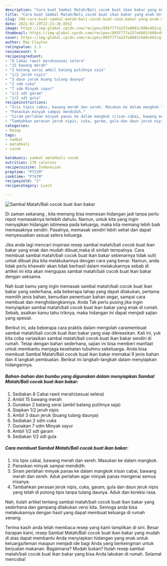 ```yaml
---
description: "Cara buat Sambal Matah/Bali cocok buat ikan bakar yang enak Untuk Jualan"
title: "Cara buat Sambal Matah/Bali cocok buat ikan bakar yang enak Untuk Jualan"
slug: 298-cara-buat-sambal-matah-bali-cocok-buat-ikan-bakar-yang-enak-untuk-jualan
date: 2021-03-29T22:21:20.055Z
image: https://img-global.cpcdn.com/recipes/895f777a257e8983/680x482cq70/sambal-matahbali-cocok-buat-ikan-bakar-foto-resep-utama.jpg
thumbnail: https://img-global.cpcdn.com/recipes/895f777a257e8983/680x482cq70/sambal-matahbali-cocok-buat-ikan-bakar-foto-resep-utama.jpg
cover: https://img-global.cpcdn.com/recipes/895f777a257e8983/680x482cq70/sambal-matahbali-cocok-buat-ikan-bakar-foto-resep-utama.jpg
author: Max Clayton
ratingvalue: 3.3
reviewcount: 9
recipeingredient:
- "8 Cabai rawit merahsesuai selera"
- "15 bawang merah"
- "2 batang serai ambil batang putihnya saja"
- "1/2 jeruh nipis"
- "3 daun jeruk buang tulang daunya"
- "2 sdm cuka"
- "7 sdm Minyak sayur"
- "1/2 sdt garam"
- "1/2 sdt gula"
recipeinstructions:
- "Iris tipis cabai, bawang merah dan sereh. Masukan ke dalam mangkok."
- "Panaskan minyak sampai mendidih."
- "Siram perlahan minyak panas ke dalam mangkok irisan cabai, bawang merah dan sereh. Aduk perlahan agar minyak panas mengenai semua irisanya."
- "Tambahkan perasan jeruk nipis, cuka, garam, gula dan daun jeruk nipis yang telah di potong tipis tanpa tulang daunya. Aduk dan koreksi rasa."
categories:
- Resep
tags:
- sambal
- matahbali
- cocok

katakunci: sambal matahbali cocok 
nutrition: 170 calories
recipecuisine: Indonesian
preptime: "PT21M"
cooktime: "PT47M"
recipeyield: "2"
recipecategory: Lunch

---
```



![Sambal Matah/Bali cocok buat ikan bakar](https://img-global.cpcdn.com/recipes/895f777a257e8983/680x482cq70/sambal-matahbali-cocok-buat-ikan-bakar-foto-resep-utama.jpg)

Di zaman  sekarang , kita memang bisa memesan hidangan jadi tanpa perlu repot memasaknya terlebih dahulu. Namun, untuk kita yang ingin menyajikan hidangan istimewa pada keluarga, maka kita memang lebih baik memasaknya sendiri. Pasalnya, memasak sendiri lebih sehat dan dapat menyesuaikan sesuai selera keluarga.

Jika anda lagi mencari inspirasi resep sambal matah/bali cocok buat ikan bakar yang enak dan mudah dibuat,maka di sinilah tempatnya. Cara membuat sambal matah/bali cocok buat ikan bakar  sebenarnya tidak sulit untuk dibuat jika kita melakukannya dengan cara yang benar. Namun, anda tidak perlu khawatir akan tidak berhasil dalam melakukannya 
sebab di artikel ini kita akan mengupas sambal matah/bali cocok buat ikan bakar dengan seksama.  



Nah buat kamu yang ingin memasak sambal matah/bali cocok buat ikan bakar yang sederhana, ada beberapa tahap yang dapat dilakukan, pertama memilih jenis bahan, kemudian penentuan bahan segar, sampai cara membuat dan menghidangkannya. Anda Tak perlu pusing jika ingin menyiapkan sambal matah/bali cocok buat ikan bakar yang enak di rumah. Sebab, asalkan kamu  tahu triknya, maka hidangan ini dapat menjadi sajian yang spesial.

Berikut ini, ada beberapa cara praktis  dalam mengolah caramembuat sambal matah/bali cocok buat ikan bakar yang siap dikreasikan. Kali ini, yuk kita coba variasikan sambal matah/bali cocok buat ikan bakar sendiri di rumah. Tetap dengan bahan sederhana, sajian ini bisa memberi manfaat untuk membantu menjaga kesehatan tubuhmu sekeluarga. Anda bisa membuat Sambal Matah/Bali cocok buat ikan bakar memakai 9 jenis bahan dan 4 langkah pembuatan. Berikut ini langkah-langkah dalam menyiapkan hidangannya.

<!--inarticleads1-->

##### Bahan-bahan dan bumbu yang digunakan dalam menyiapkan Sambal Matah/Bali cocok buat ikan bakar:

1. Sediakan 8 Cabai rawit merah(sesuai selera)
1. Ambil 15 bawang merah
1. Gunakan 2 batang serai (ambil batang putihnya saja)
1. Siapkan 1/2 jeruh nipis
1. Ambil 3 daun jeruk (buang tulang daunya)
1. Sediakan 2 sdm cuka
1. Gunakan 7 sdm Minyak sayur
1. Ambil 1/2 sdt garam
1. Sediakan 1/2 sdt gula




<!--inarticleads2-->

##### Cara membuat Sambal Matah/Bali cocok buat ikan bakar:

1. Iris tipis cabai, bawang merah dan sereh. Masukan ke dalam mangkok.
1. Panaskan minyak sampai mendidih.
1. Siram perlahan minyak panas ke dalam mangkok irisan cabai, bawang merah dan sereh. Aduk perlahan agar minyak panas mengenai semua irisanya.
1. Tambahkan perasan jeruk nipis, cuka, garam, gula dan daun jeruk nipis yang telah di potong tipis tanpa tulang daunya. Aduk dan koreksi rasa.




Nah, itulah artikel tentang  sambal matah/bali cocok buat ikan bakar  yang sederhana dan gampang dilakukan versi kita. Semoga anda bisa melakukannya dengan hasil yang dapat membuat keluarga di rumah senang. 

Terima kasih anda telah membaca resep yang kami tampilkan di sini. Besar harapan kami, resep  Sambal Matah/Bali cocok buat ikan bakar yang mudah di atas dapat membantu Anda menyiapkan hidangan yang enak untuk keluarga/teman maupun menjadi ide bagi Anda yang berkeinginan untuk berjualan makanan. Bagaimana? Mudah bukan? Itulah resep sambal matah/bali cocok buat ikan bakar yang bisa Anda lakukan di rumah. Selamat mencoba!

